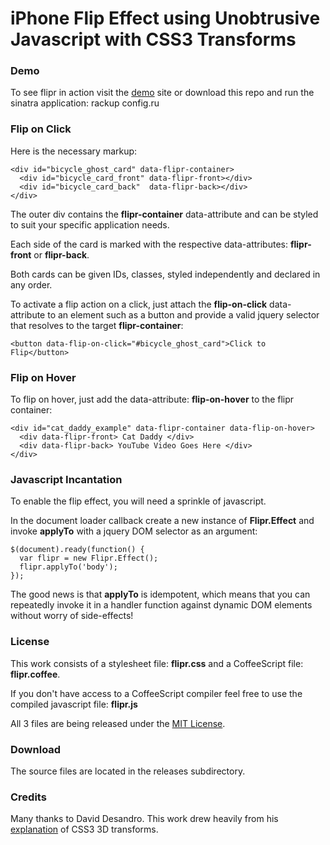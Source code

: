 # iPhone Flip Effect using Unobtrusive Javascript with CSS3 Transforms

### Demo

To see flipr in action visit the [demo](http://mayankbpatel-flipr.herokuapp.com/flipr_demo.html) site
or download this repo and run the sinatra application: rackup config.ru


### Flip on Click
Here is the necessary markup:

```
<div id="bicycle_ghost_card" data-flipr-container>
  <div id="bicycle_card_front" data-flipr-front></div>
  <div id="bicycle_card_back"  data-flipr-back></div>
</div>
```

The outer div contains the **flipr-container** data-attribute and can be
styled to suit your specific application needs.

Each side of the card is marked with the respective data-attributes:
**flipr-front** or **flipr-back**.

Both cards can be given IDs, classes, styled independently and declared in any order.

To activate a flip action on a click, just attach the **flip-on-click** data-attribute
to an element such as a button and provide a valid jquery selector that resolves to 
the target **flipr-container**:
       
    <button data-flip-on-click="#bicycle_ghost_card">Click to Flip</button>

### Flip on Hover

To flip on hover, just add the data-attribute: **flip-on-hover** to the flipr container: 

```
<div id="cat_daddy_example" data-flipr-container data-flip-on-hover>
  <div data-flipr-front> Cat Daddy </div>
  <div data-flipr-back> YouTube Video Goes Here </div>
</div>
```
 
### Javascript Incantation

To enable the flip effect, you will need a sprinkle of javascript.

In the document loader callback create a new instance of **Flipr.Effect** 
and invoke **applyTo** with a jquery DOM selector as an argument:

```
$(document).ready(function() {
  var flipr = new Flipr.Effect();
  flipr.applyTo('body');
});
```

The good news is that **applyTo** is idempotent, which means that you
can repeatedly invoke it in a handler function against dynamic DOM
elements without worry of side-effects!

### License

This work consists of a stylesheet file: **flipr.css** and a CoffeeScript file: **flipr.coffee**.
          
If you don't have access to a CoffeeScript compiler feel free to use the compiled javascript file: **flipr.js**

All 3 files are being released under the [MIT License](http://opensource.org/licenses/mit-license.php/).

### Download

The source files are located in the releases subdirectory.
      
### Credits

Many thanks to David Desandro.  This work drew heavily from his [explanation](http://desandro.github.com/3dtransforms/) of CSS3 3D transforms.
